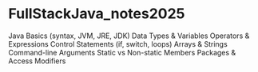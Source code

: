# FullStackJava_notes2025
Java Basics (syntax, JVM, JRE, JDK)  Data Types &amp; Variables  Operators &amp; Expressions  Control Statements (if, switch, loops)  Arrays &amp; Strings  Command-line Arguments  Static vs Non-static Members  Packages &amp; Access Modifiers
